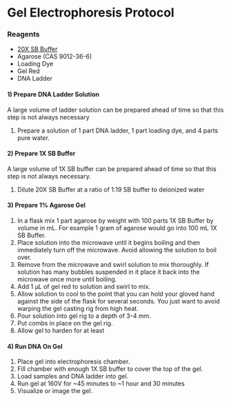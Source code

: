 # Gel Electrophoresis Protocol

### Reagents
- [20X SB Buffer](sb.md)
- Agarose (CAS 9012-36-6)
- Loading Dye
- Gel Red
- DNA Ladder

#### 1) Prepare DNA Ladder Solution
A large volume of ladder solution can be prepared ahead of time so that this step is not always necessary
1. Prepare a solution of 1 part DNA ladder, 1 part loading dye, and 4 parts pure water.


#### 2) Prepare 1X SB Buffer
A large volume of 1X SB buffer can be prepared ahead of time so that this step is not always necessary.

1. Dilute 20X SB Buffer at a ratio of 1:19 SB buffer to deionized water


#### 3) Prepare 1% Agarose Gel
1. In a flask mix 1 part agarose by weight with 100 parts 1X SB Buffer by volume in mL. For example 1 gram of agarose would go into 100 mL 1X SB Buffer.
2. Place solution into the microwave until it begins boiling and then immediately turn off the microwave. Avoid allowing the solution to boil over.
3. Remove from the microwave and swirl solution to mix thoroughly. If solution has many bubbles suspended in it place it back into the microwave once more until boiling.
4. Add 1 &micro;L of gel red to solution and swirl to mix.
4. Allow solution to cool to the point that you can hold your gloved hand against the side of the flask for several seconds. You just want to avoid warping the gel casting rig from high heat.
5. Pour solution into gel rig to a depth of 3-4 mm.
6. Put combs in place on the gel rig.
7. Allow gel to harden for at least


#### 4) Run DNA On Gel
1. Place gel into electrophoresis chamber.
2. Fill chamber with enough 1X SB buffer to cover the top of the gel.
3. Load samples and DNA ladder into gel.
4. Run gel at 160V for ~45 minutes to ~1 hour and 30 minutes
5. Visualize or image the gel.
